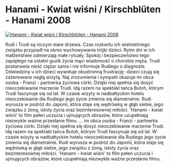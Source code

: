 Hanami - Kwiat wiśni / Kirschblüten - Hanami 2008 
=============
[![Hanami - Kwiat wiśni / Kirschblüten - Hanami 2008 ](http://vidos.pl/images/player.gif)](http://vidos.pl/hanami-kwiat-wisni-kirschblten-hanami-2008)

 Rudi i Trudi są niczym stare drzewa. Czas rozkwitu ich wieloletniego związku przypadł na okres wychowywania trójki dzieci. Rytm dni w ich małżeństwie odmierzają małe rytuały. Spokój i bezpieczeństwo tego zapiętego na ostatni guzik życia mąci wiadomość o chorobie męża. Trudi  postanawia nieść ciężar sama i nie informuje Rudiego o diagnozie. Odwiedziny u ich dzieci wywołuje obustronną frustrację -dzieci czują się zażenowane nagłą wizytą. Naj zrozumienia i sympatii okazuje im obca osoba - Franzi - partnerka życiowa córki. Dzięki niej spełnia się dosyć nieoczekiwanie marzenie Trudi. Idą razem na spektakl tańca Butoh, którym Trudi fascynuje się od lat. W czasie wizyty w nadbałtyckim hotelu nieoczekiwanie dla Rudiego jego życie zmienia się diametralnie. Rudi wyrusza w podróż do Japonii, która staje się wędrówką w głąb siebie, jego związku z żoną, istoty życia oraz bezinteresownej miłości. 'Hanami - kwiat wiśni' to film pełen uczucia i ujmujących obrazów, które uzupełniają niezwykle ważne przesłanie filmu.  ... im obca osoba - Franzi - partnerka życiowa córki. Dzięki niej spełnia się dosyć nieoczekiwanie marzenie Trudi. Idą razem na spektakl tańca Butoh, którym Trudi fascynuje się od lat. W czasie wizyty w nadbałtyckim hotelu nieoczekiwanie dla Rudiego jego życie zmienia się diametralnie. Rudi wyrusza w podróż do Japonii, która staje się wędrówką w głąb siebie, jego związku z żoną, istoty życia oraz bezinteresownej miłości. 'Hanami - kwiat wiśni' to film pełen uczucia i ujmujących obrazów, które uzupełniają niezwykle ważne przesłanie filmu.
